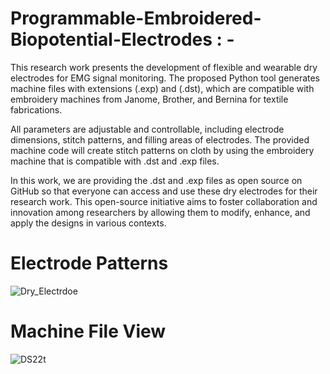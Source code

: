 # Programmable-Embroidered-Biopotential-Electrodes : - 

This research work presents the development of flexible and wearable dry electrodes for EMG signal monitoring. The proposed Python tool generates machine files with extensions (.exp) and (.dst), which are compatible with embroidery machines from Janome, Brother, and Bernina for textile fabrications.

All parameters are adjustable and controllable, including electrode dimensions, stitch patterns, and filling areas of electrodes. The provided machine code will create stitch patterns on cloth by using the embroidery machine that is compatible with .dst and .exp files.

In this work, we are providing the .dst and .exp files as open source on GitHub so that everyone can access and use these dry electrodes for their research work. This open-source initiative aims to foster collaboration and innovation among researchers by allowing them to modify, enhance, and apply the designs in various contexts.

# Electrode Patterns 
![Dry_Electrdoe](https://github.com/user-attachments/assets/3d78188b-6604-476e-a93b-1497a47090eb)
# Machine File View
![DS22t](https://github.com/user-attachments/assets/49d93760-7ad8-46c7-8c72-07eeddf1faf8)


